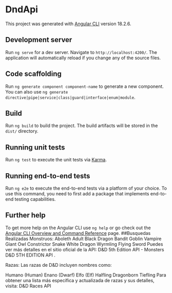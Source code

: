 # DndApi

This project was generated with [Angular CLI](https://github.com/angular/angular-cli) version 18.2.6.

## Development server

Run `ng serve` for a dev server. Navigate to `http://localhost:4200/`. The application will automatically reload if you change any of the source files.

## Code scaffolding

Run `ng generate component component-name` to generate a new component. You can also use `ng generate directive|pipe|service|class|guard|interface|enum|module`.

## Build

Run `ng build` to build the project. The build artifacts will be stored in the `dist/` directory.

## Running unit tests

Run `ng test` to execute the unit tests via [Karma](https://karma-runner.github.io).

## Running end-to-end tests

Run `ng e2e` to execute the end-to-end tests via a platform of your choice. To use this command, you need to first add a package that implements end-to-end testing capabilities.

## Further help

To get more help on the Angular CLI use `ng help` or go check out the [Angular CLI Overview and Command Reference](https://angular.dev/tools/cli) page.
##Busquedas Realizadas
Monstruos:
Aboleth
Adult Black Dragon
Bandit
Goblin
Vampire
Giant Owl
Constrictor Snake
White Dragon Wyrmling
Flying Sword
Puedes ver más detalles en el sitio oficial de la API: D&D 5th Edition API - Monsters​
D&D 5TH EDITION API
.

Razas:
Las razas de D&D incluyen nombres como:

Humano (Human)
Enano (Dwarf)
Elfo (Elf)
Halfling
Dragonborn
Tiefling
Para obtener una lista más específica y actualizada de razas y sus detalles, visita: D&D Races API
